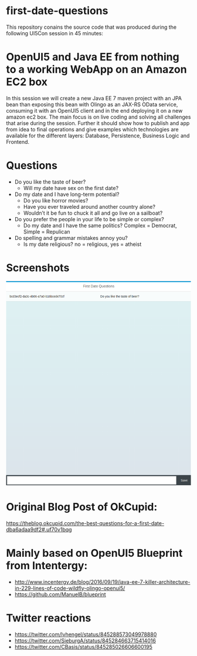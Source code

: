 # first-date-questions
This repository conains the source code that was produced during the following UI5Con session in 45 minutes:

# OpenUI5 and Java EE from nothing to a working WebApp on an Amazon EC2 box

In this session we will create a new Java EE 7 maven project with an JPA bean than exposing this bean with Olingo as an JAX-RS OData service, consuming it with an OpenUI5 client and in the end deploying it on a new amazon ec2 box. The main focus is on live coding and solving all challenges that arise during the session. Further it should show how to publish and app from idea to final operations and give examples which technologies are available for the different layers: Database, Persistence, Business Logic and Frontend.

# Questions

 * Do you like the taste of beer?
     * Will my date have sex on the first date?
 * Do my date and I have long-term potential?
     * Do you like horror movies?
     * Have you ever traveled around another country alone?
     * Wouldn’t it be fun to chuck it all and go live on a sailboat?
 * Do you prefer the people in your life to be simple or complex?
     * Do my date and I have the same politics? Complex = Democrat, Simple = Repulican
 * Do spelling and grammar mistakes annoy you?
     * Is my date religious? no = religious, yes = atheist

# Screenshots

![Screenshot](/src/site/resources/images/FirstDateQuestions.png?raw=true "Screenshot")

# Original Blog Post of OkCupid:
https://theblog.okcupid.com/the-best-questions-for-a-first-date-dba6adaa9df2#.uf70v1bqg

# Mainly based on OpenUI5 Blueprint from Intentergy:

 * http://www.incentergy.de/blog/2016/09/19/java-ee-7-killer-architecture-in-229-lines-of-code-wildfly-olingo-openui5/
 * https://github.com/ManuelB/blueprint
 
# Twitter reactions
 
  * https://twitter.com/lvhengel/status/845288573049978880
  * https://twitter.com/SieburgA/status/845284663715414016
  * https://twitter.com/CBasis/status/845285026606600195
